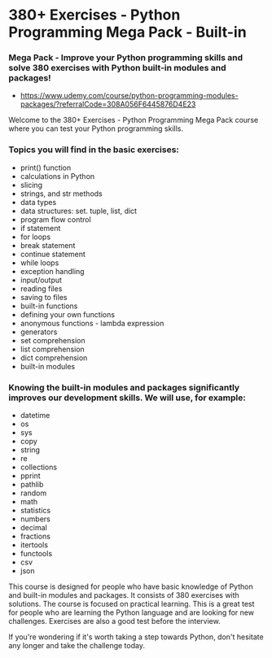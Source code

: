# 380+ Exercises - Python Programming Mega Pack - Built-in

### Mega Pack - Improve your Python programming skills and solve 380 exercises with Python built-in modules and packages!

* https://www.udemy.com/course/python-programming-modules-packages/?referralCode=308A056F6445876D4E23


Welcome to the 380+ Exercises - Python Programming Mega Pack course where you can test your Python programming skills. 

### Topics you will find in the basic exercises:
* print() function
* calculations in Python
* slicing
* strings, and str methods
* data types
* data structures: set. tuple, list, dict
* program flow control
* if statement
* for loops
* break statement
* continue statement
* while loops
* exception handling
* input/output
* reading files
* saving to files
* built-in functions
* defining your own functions
* anonymous functions - lambda expression
* generators
* set comprehension
* list comprehension
* dict comprehension
* built-in modules

### Knowing the built-in modules and packages significantly improves our development skills. We will use, for example:
* datetime
* os
* sys
* copy
* string
* re
* collections
* pprint
* pathlib
* random
* math
* statistics
* numbers
* decimal
* fractions
* itertools
* functools
* csv
* json

This course is designed for people who have basic knowledge of Python and built-in modules and packages. It consists of 380 exercises with solutions. The course is focused on practical learning. This is a great test for people who are learning the Python language and are looking for new challenges. Exercises are also a good test before the interview. 

If you're wondering if it's worth taking a step towards Python, don't hesitate any longer and take the challenge today.

